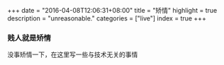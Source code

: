 +++
date = "2016-04-08T12:06:31+08:00"
title = "矫情"
highlight = true
description = "unreasonable."
categories = ["live"]
index = true
+++

### 贱人就是矫情

没事矫情一下，在这里写一些与技术无关的事情
